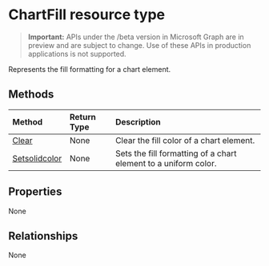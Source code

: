 # ChartFill resource type

> **Important:** APIs under the /beta version in Microsoft Graph are in preview and are subject to change. Use of these APIs in production applications is not supported.

Represents the fill formatting for a chart element.


## Methods

| Method		   | Return Type	|Description|
|:---------------|:--------|:----------|
|[Clear](../api/chartfill-clear.md)|None|Clear the fill color of a chart element.|
|[Setsolidcolor](../api/chartfill-setsolidcolor.md)|None|Sets the fill formatting of a chart element to a uniform color.|

## Properties
None

## Relationships
None


<!-- uuid: 8fcb5dbc-d5aa-4681-8e31-b001d5168d79
2015-10-25 14:57:30 UTC -->
<!-- {
  "type": "#page.annotation",
  "description": "ChartFill resource",
  "keywords": "",
  "section": "documentation",
  "tocPath": ""
}-->